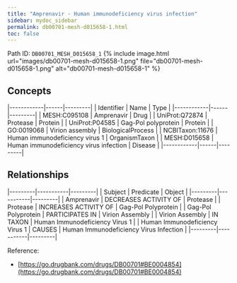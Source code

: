 ```yaml
---
title: "Amprenavir - Human immunodeficiency virus infection"
sidebar: mydoc_sidebar
permalink: db00701-mesh-d015658-1.html
toc: false 
---
```



Path ID: `DB00701_MESH_D015658_1`
{% include image.html url="images/db00701-mesh-d015658-1.png" file="db00701-mesh-d015658-1.png" alt="db00701-mesh-d015658-1" %}

## Concepts

|------------|------|---------|
| Identifier | Name | Type    |
|------------|------|---------|
| MESH:C095108 | Amprenavir | Drug |
| UniProt:Q72874 | Protease | Protein |
| UniProt:P04585 | Gag-Pol polyprotein | Protein |
| GO:0019068 | Virion assembly | BiologicalProcess |
| NCBITaxon:11676 | Human immunodeficiency virus 1 | OrganismTaxon |
| MESH:D015658 | Human immunodeficiency virus infection | Disease |
|------------|------|---------|

## Relationships

|---------|-----------|---------|
| Subject | Predicate | Object  |
|---------|-----------|---------|
| Amprenavir | DECREASES ACTIVITY OF | Protease |
| Protease | INCREASES ACTIVITY OF | Gag-Pol Polyprotein |
| Gag-Pol Polyprotein | PARTICIPATES IN | Virion Assembly |
| Virion Assembly | IN TAXON | Human Immunodeficiency Virus 1 |
| Human Immunodeficiency Virus 1 | CAUSES | Human Immunodeficiency Virus Infection |
|---------|-----------|---------|

Reference: 
  - [https://go.drugbank.com/drugs/DB00701#BE0004854](https://go.drugbank.com/drugs/DB00701#BE0004854)

